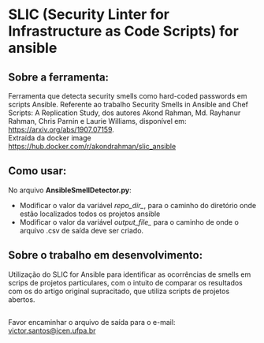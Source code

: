 # SLIC (Security Linter for Infrastructure as Code Scripts) for ansible
 
## Sobre a ferramenta:

Ferramenta que detecta security smells como hard-coded passwords em scripts Ansible. Referente ao trabalho Security Smells in Ansible and Chef Scripts: A Replication Study, dos autores Akond Rahman, Md. Rayhanur Rahman, Chris Parnin e Laurie Williams, disponível em: https://arxiv.org/abs/1907.07159.   
Extraída da docker image https://hub.docker.com/r/akondrahman/slic_ansible

## Como usar:
No arquivo **AnsibleSmellDetector.py**:
 - Modificar o valor da variável *repo_dir_*, para o caminho do diretório onde estão localizados todos os projetos ansible
 - Modificar o valor da variável  *output_file_* para o caminho de onde o arquivo .csv de saída deve ser criado.

## Sobre o trabalho em desenvolvimento:
Utilização do SLIC for Ansible para identificar as ocorrências de smells em scrips de projetos particulares, com o intuito de comparar os resultados com os do artigo original supracitado, que utiliza scripts de projetos abertos.

##

Favor encaminhar o arquivo de saída para o e-mail: victor.santos@icen.ufpa.br
